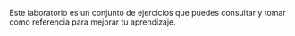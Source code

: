 Este laboratorio es un conjunto de ejercicios que puedes consultar y tomar como referencia para mejorar tu aprendizaje.